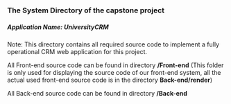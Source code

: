### The System Directory of the capstone project

##### Application Name: UniversityCRM

Note:
This directory contains all required source code to implement a fully operational CRM web application for this project.

All Front-end source code can be found in directory **/Front-end** (This folder is only used for displaying the source code of our front-end system, all the actual used front-end source code is in the directory **Back-end/render**)

All Back-end source code can be found in directory **/Back-end**
